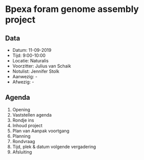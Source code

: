 # Bpexa foram genome assembly project

## Data

- Datum: 11-09-2019
- Tijd: 9:00-10:00
- Locatie: Naturalis
- Voorzitter: Julius van Schaik
- Notulist: Jennifer Stolk
- Aanwezig: -
- Afwezig: -

## Agenda

1.	Opening
2.	Vaststellen agenda
3.	Rondje ins
4.	Inhoud project
5.	Plan van Aanpak voortgang
6.	Planning
7.	Rondvraag
8.	Tijd, plek & datum volgende vergadering
9.	Afsluiting
